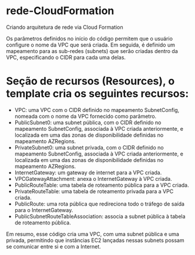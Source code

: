 # rede-CloudFormation
Criando arquitetura de rede via Cloud Formation

Os parâmetros definidos no início do código permitem que o usuário configure o nome da VPC que será criada. Em seguida, é definido um mapeamento para as sub-redes (subnets) que serão criadas dentro da VPC, especificando o CIDR para cada uma delas.

# Seção de recursos (Resources), o template cria os seguintes recursos:

- VPC: uma VPC com o CIDR definido no mapeamento SubnetConfig, nomeada com o nome da VPC fornecido como parâmetro.
- PublicSubnet0: uma subnet pública, com o CIDR definido no mapeamento SubnetConfig, associada à VPC criada anteriormente, e localizada em uma das zonas de disponibilidade definidas no mapeamento AZRegions.
- PrivateSubnet0: uma subnet privada, com o CIDR definido no mapeamento SubnetConfig, associada à VPC criada anteriormente, e localizada em uma das zonas de disponibilidade definidas no mapeamento AZRegions.
- InternetGateway: um gateway de internet para a VPC criada.
- VPCGatewayAttachment: anexa o InternetGateway à VPC criada.
- PublicRouteTable: uma tabela de roteamento pública para a VPC criada.
- PrivateRouteTable: uma tabela de roteamento privada para a VPC criada.
- PublicRoute: uma rota pública que redireciona todo o tráfego de saída para o InternetGateway.
- PublicSubnetRouteTableAssociation: associa a subnet pública à tabela de roteamento pública.

Em resumo, esse código cria uma VPC, com uma subnet pública e uma privada, permitindo que instâncias EC2 lançadas nessas subnets possam se comunicar entre si e com a Internet.
